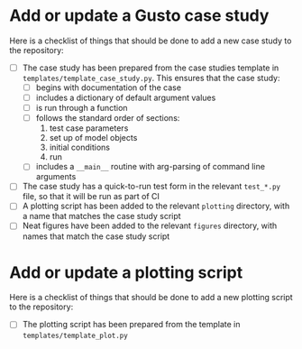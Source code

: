 # Add or update a Gusto case study
Here is a checklist of things that should be done to add a new case study to
the repository:
- [ ] The case study has been prepared from the case studies template in `templates/template_case_study.py`. This ensures that the case study:
  - [ ] begins with documentation of the case
  - [ ] includes a dictionary of default argument values
  - [ ] is run through a function
  - [ ] follows the standard order of sections:
    1. test case parameters
    2. set up of model objects
    3. initial conditions
    4. run
  - [ ] includes a `__main__` routine with arg-parsing of command line arguments
- [ ] The case study has a quick-to-run test form in the relevant `test_*.py` file, so that it will be run as part of CI
- [ ] A plotting script has been added to the relevant `plotting` directory, with a name that matches the case study script
- [ ] Neat figures have been added to the relevant `figures` directory, with names that match the case study script

# Add or update a plotting script
Here is a checklist of things that should be done to add a new plotting script to the repository:
- [ ] The plotting script has been prepared from the template in `templates/template_plot.py`

<!--
Here is a comment that can include verbose instructions that will not
appear in the template
-->
